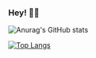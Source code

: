 ### Hey! 🤘🏽


![Anurag's GitHub stats](https://github-readme-stats.vercel.app/api?username=cobaltclaudia&theme=algolia&show_icons=true)

[![Top Langs](https://github-readme-stats.vercel.app/api/top-langs/?username=cobaltclaudia&theme=algolia&layout=compact&exclude_repo=github-readme-stats,cobaltclaudia.github.io)](https://github.com/anuraghazra/github-readme-stats)
